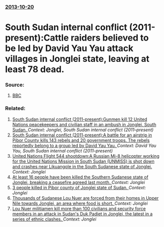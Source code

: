 ### [2013-10-20](/news/2013/10/20/index.md)

# South Sudan internal conflict (2011-present):Cattle raiders believed to be led by David Yau Yau attack villages in Jonglei state, leaving at least 78 dead. 




### Source:

1. [BBC](http://www.bbc.co.uk/news/world-africa-24608897)

### Related:

1. [South Sudan internal conflict (2011-present):Gunmen kill 12 United Nations peacekeepers and civilian staff in an ambush in Jonglei, South Sudan. ](/news/2013/04/9/south-sudan-internal-conflict-2011apresent-pgunmen-kill-12-united-nations-peacekeepers-and-civilian-staff-in-an-ambush-in-jonglei-south.md) _Context: Jonglei, South Sudan internal conflict (2011–present)_
2. [South Sudan internal conflict (2011-present):A battle for an airstrip in Pibor County kills 143 rebels and 20 government troops. The rebels reportedly belong to a group led by David Yau Yau. ](/news/2013/03/28/south-sudan-internal-conflict-2011apresent-pa-battle-for-an-airstrip-in-pibor-county-kills-143-rebels-and-20-government-troops-the-rebe.md) _Context: David Yau Yau, South Sudan internal conflict (2011–present)_
3. [United Nations Flight 544 shootdown:A Russian Mi-8 helicopter working for the United Nations Mission in South Sudan (UNMISS) is shot down and crashes near Likuangole in the South Sudanese state of Jonglei. ](/news/2012/12/21/united-nations-flight-544-shootdown-pa-russian-mi-8-helicopter-working-for-the-united-nations-mission-in-south-sudan-unmiss-is-shot-down-a.md) _Context: Jonglei_
4. [At least 16 people have been killed the Southern Sudanese state of Jonglei, breaking a ceasefire agreed last month. ](/news/2011/02/10/at-least-16-people-have-been-killed-the-southern-sudanese-state-of-jonglei-breaking-a-ceasefire-agreed-last-month.md) _Context: Jonglei_
5. [3 people killed in Pibor county of Jonglei state of Sudan. ](/news/2010/10/4/3-people-killed-in-pibor-county-of-jonglei-state-of-sudan.md) _Context: Jonglei_
6. [Thousands of Sudanese Lou Nuer are forced from their homes in Upper Nile towards Jonglei, an area where food is short. ](/news/2010/06/28/thousands-of-sudanese-lou-nuer-are-forced-from-their-homes-in-upper-nile-towards-jonglei-an-area-where-food-is-short.md) _Context: Jonglei_
7. [ Lou Nuer militiamen kill more than 100 civilians and security force members in an attack in Sudan's Duk Padiet in Jonglei, the latest in a series of ethnic clashes. ](/news/2009/09/21/lou-nuer-militiamen-kill-more-than-100-civilians-and-security-force-members-in-an-attack-in-sudan-s-duk-padiet-in-jonglei-the-latest-in-a.md) _Context: Jonglei_
